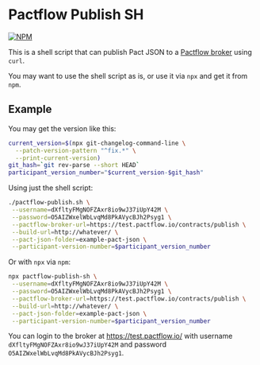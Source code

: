 # Pactflow Publish SH

[![NPM](https://img.shields.io/npm/v/pactflow-publish-sh.svg?style=flat-square) ](https://www.npmjs.com/package/pactflow-publish-sh)

This is a shell script that can publish Pact JSON to a [Pactflow broker](https://pactflow.io/) using `curl`.

You may want to use the shell script as is, or use it via `npx` and get it from `npm`.

## Example

You may get the version like this:

```bash
current_version=$(npx git-changelog-command-line \
  --patch-version-pattern "^fix.*" \
  --print-current-version)
git_hash=`git rev-parse --short HEAD`
participant_version_number="$current_version-$git_hash"
```

Using just the shell script:

```bash
./pactflow-publish.sh \
 --username=dXfltyFMgNOFZAxr8io9wJ37iUpY42M \
 --password=O5AIZWxelWbLvqMd8PkAVycBJh2Psyg1 \
 --pactflow-broker-url=https://test.pactflow.io/contracts/publish \
 --build-url=http://whatever/ \
 --pact-json-folder=example-pact-json \
 --participant-version-number=$participant_version_number
```

Or with `npx` via `npm`:

```bash
npx pactflow-publish-sh \
 --username=dXfltyFMgNOFZAxr8io9wJ37iUpY42M \
 --password=O5AIZWxelWbLvqMd8PkAVycBJh2Psyg1 \
 --pactflow-broker-url=https://test.pactflow.io/contracts/publish \
 --build-url=http://whatever/ \
 --pact-json-folder=example-pact-json \
 --participant-version-number=$participant_version_number
```

You can login to the broker at https://test.pactflow.io/ with username `dXfltyFMgNOFZAxr8io9wJ37iUpY42M` and password `O5AIZWxelWbLvqMd8PkAVycBJh2Psyg1`.
